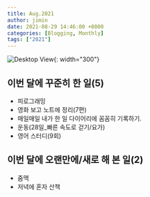 ```yaml
---
title: Aug.2021
author: jimin
date: 2021-08-29 14:46:00 +0800 
categories: [Blogging, Monthly]
tags: ["2021"]
---
```


![Desktop View](https://img1.daumcdn.net/thumb/R1280x0/?scode=mtistory2&fname=https%3A%2F%2Fblog.kakaocdn.net%2Fdn%2FejVri6%2FbtrdDxZX9IY%2F0uuZXFfVQrXf2kLHUQkTNK%2Fimg.jpg){: width="300"}

## 이번 달에 꾸준히 한 일(5)
- 피로그래밍
- 영화 보고 노트에 정리(7편)
- 매일매일 내가 한 일 다이어리에 꼼꼼히 기록하기.
- 운동(28일_빠른 속도로 걷기/요가)
- 영어 스터디(9회)

## 이번 달에 오랜만에/새로 해 본 일(2)
- 줌맥
- 저녁에 혼자 산책
